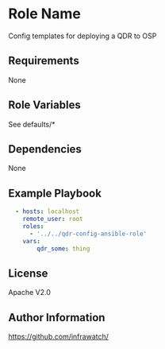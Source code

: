 Role Name
=========

Config templates for deploying a QDR to OSP

Requirements
------------

None

Role Variables
--------------

See defaults/*

Dependencies
------------

None

Example Playbook
----------------

``` yaml
  - hosts: localhost
    remote_user: root
    roles:
      - '../../qdr-config-ansible-role'
    vars:
        qdr_some: thing
```

License
-------

Apache V2.0

Author Information
------------------

https://github.com/infrawatch/